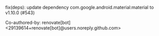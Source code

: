 fix(deps): update dependency com.google.android.material:material to v1.10.0 (#543)

Co-authored-by: renovate[bot] <29139614+renovate[bot]@users.noreply.github.com>
